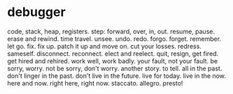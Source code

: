 # debugger

code, stack, heap, registers. step: forward, over, in, out. resume, pause. erase and rewind. time travel. unsee. undo. redo. forgo. forget. remember. let go. fix. fix up. patch it up and move on. cut your losses. redress. sameself. disconnect. reconnect. elect and reelect. quit, resign, get fired. get hired and rehired. work well, work badly. your fault, not your fault. be sorry, worry. not be sorry, don't worry. another story. to tell. all in the past. don't linger in the past. don't live in the future. live for today. live in the now. here and now. right here, right now. staccato. allegro. presto!